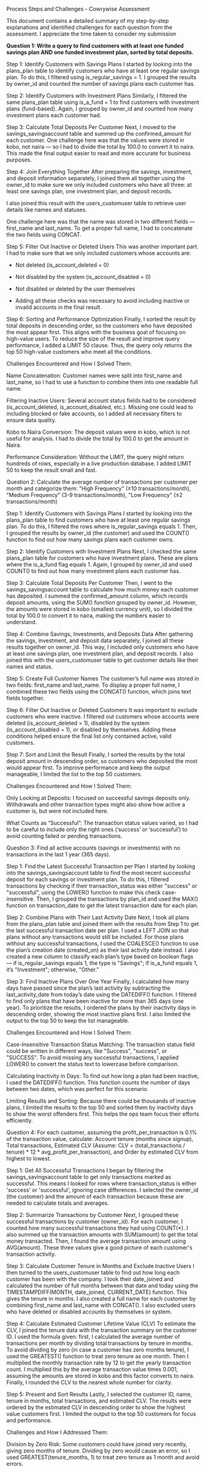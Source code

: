 Process Steps and Challenges - Cowrywise Assessment

This document contains a detailed summary of my step-by-step explanations and identified challenges for each question from the assessment. I appreciate the time taken to consider my submission

**Question 1: Write a query to find customers with at least one funded savings plan AND one funded investment plan, sorted by total deposits.**

Step 1: Identify Customers with Savings Plans
I started by looking into the plans_plan table to identify customers who have at least one regular savings plan. To do this, I filtered using is_regular_savings = 1. I grouped the results by owner_id and counted the number of savings plans each customer has.

Step 2: Identify Customers with Investment Plans
Similarly, I filtered the same plans_plan table using is_a_fund = 1 to find customers with investment plans (fund-based). Again, I grouped by owner_id and counted how many investment plans each customer had.

Step 3: Calculate Total Deposits Per Customer
Next, I moved to the savings_savingsaccount table and summed up the confirmed_amount for each customer. One challenge here was that the values were stored in kobo, not naira — so I had to divide the total by 100.0 to convert it to naira. This made the final output easier to read and more accurate for business purposes.

Step 4: Join Everything Together
After preparing the savings, investment, and deposit information separately, I joined them all together using the owner_id to make sure we only included customers who have all three: at least one savings plan, one investment plan, and deposit records.

I also joined this result with the users_customuser table to retrieve user details like names and statuses.

One challenge here was that the name was stored in two different fields — first_name and last_name. To get a proper full name, I had to concatenate the two fields using CONCAT.

Step 5: Filter Out Inactive or Deleted Users
This was another important part. I had to make sure that we only included customers whose accounts are:

- Not deleted (is_account_deleted = 0)

- Not disabled by the system (is_account_disabled = 0)

- Not disabled or deleted by the user themselves

- Adding all these checks was necessary to avoid including inactive or invalid accounts in the final result.

Step 6: Sorting and Performance Optimization
Finally, I sorted the result by total deposits in descending order, so the customers who have deposited the most appear first. This aligns with the business goal of focusing on high-value users. To reduce the size of the result and improve query performance, I added a LIMIT 50 clause. Thus, the query only returns the top 50 high-value customers who meet all the conditions.

Challenges Encountered and How I Solved Them:

Name Concatenation:
Customer names were split into first_name and last_name, so I had to use a function to combine them into one readable full name.

Filtering Inactive Users:
Several account status fields had to be considered (is_account_deleted, is_account_disabled, etc.). Missing one could lead to including blocked or fake accounts, so I added all necessary filters to ensure data quality.

Kobo to Naira Conversion:
The deposit values were in kobo, which is not useful for analysis. I had to divide the total by 100.0 to get the amount in Naira.

Performance Consideration:
Without the LIMIT, the query might return hundreds of rows, especially in a live production database. I added LIMIT 50 to keep the result small and fast.

Question 2: Calculate the average number of transactions per customer per month and categorize them: "High Frequency" (≥10 transactions/month), "Medium Frequency" (3-9 transactions/month), "Low Frequency" (≤2 transactions/month)

Step 1: Identify Customers with Savings Plans
I started by looking into the plans_plan table to find customers who have at least one regular savings plan. To do this, I filtered the rows where is_regular_savings equals 1. Then, I grouped the results by owner_id (the customer) and used the COUNT() function to find out how many savings plans each customer owns.

Step 2: Identify Customers with Investment Plans
Next, I checked the same plans_plan table for customers who have investment plans. These are plans where the is_a_fund flag equals 1. Again, I grouped by owner_id and used COUNT() to find out how many investment plans each customer has.

Step 3: Calculate Total Deposits Per Customer
Then, I went to the savings_savingsaccount table to calculate how much money each customer has deposited. I summed the confirmed_amount column, which records deposit amounts, using the SUM() function grouped by owner_id. However, the amounts were stored in kobo (smallest currency unit), so I divided the total by 100.0 to convert it to naira, making the numbers easier to understand.

Step 4: Combine Savings, Investments, and Deposits Data
After gathering the savings, investment, and deposit data separately, I joined all these results together on owner_id. This way, I included only customers who have at least one savings plan, one investment plan, and deposit records. I also joined this with the users_customuser table to get customer details like their names and status.

Step 5: Create Full Customer Names
The customer’s full name was stored in two fields: first_name and last_name. To display a proper full name, I combined these two fields using the CONCAT() function, which joins text fields together.

Step 6: Filter Out Inactive or Deleted Customers
It was important to exclude customers who were inactive. I filtered out customers whose accounts were deleted (is_account_deleted = 1), disabled by the system (is_account_disabled = 1), or disabled by themselves. Adding these conditions helped ensure the final list only contained active, valid customers.

Step 7: Sort and Limit the Result
Finally, I sorted the results by the total deposit amount in descending order, so customers who deposited the most would appear first. To improve performance and keep the output manageable, I limited the list to the top 50 customers.

Challenges Encountered and How I Solved Them:

Only Looking at Deposits:
I focused on successful savings deposits only. Withdrawals and other transaction types might also show how active a customer is, but were not included here.

What Counts as “Successful”:
The transaction status values varied, so I had to be careful to include only the right ones (‘success’ or ‘successful’) to avoid counting failed or pending transactions.

Question 3: Find all active accounts (savings or investments) with no transactions in the last 1 year (365 days).

Step 1: Find the Latest Successful Transaction per Plan
I started by looking into the savings_savingsaccount table to find the most recent successful deposit for each savings or investment plan. To do this, I filtered transactions by checking if their transaction_status was either "success" or "successful", using the LOWER() function to make this check case-insensitive. Then, I grouped the transactions by plan_id and used the MAX() function on transaction_date to get the latest transaction date for each plan.

Step 2: Combine Plans with Their Last Activity Date
Next, I took all plans from the plans_plan table and joined them with the results from Step 1 to get the last successful transaction date per plan. I used a LEFT JOIN so that plans without any transactions would still be included. For those plans without any successful transactions, I used the COALESCE() function to use the plan’s creation date (created_on) as their last activity date instead. I also created a new column to classify each plan’s type based on boolean flags — if is_regular_savings equals 1, the type is "Savings"; if is_a_fund equals 1, it’s "Investment"; otherwise, "Other."

Step 3: Find Inactive Plans Over One Year
Finally, I calculated how many days have passed since the plan’s last activity by subtracting the last_activity_date from today’s date using the DATEDIFF() function. I filtered to find only plans that have been inactive for more than 365 days (one year). To prioritize the results, I ordered the plans by their inactivity days in descending order, showing the most inactive plans first. I also limited the output to the top 50 to keep the list manageable.

Challenges Encountered and How I Solved Them:

Case-Insensitive Transaction Status Matching:
The transaction status field could be written in different ways, like "Success", "success", or "SUCCESS". To avoid missing any successful transactions, I applied LOWER() to convert the status text to lowercase before comparison.

Calculating Inactivity in Days:
To find out how long a plan had been inactive, I used the DATEDIFF() function. This function counts the number of days between two dates, which was perfect for this scenario.

Limiting Results and Sorting:
Because there could be thousands of inactive plans, I limited the results to the top 50 and sorted them by inactivity days to show the worst offenders first. This helps the ops team focus their efforts efficiently.


Question 4: For each customer, assuming the profit_per_transaction is 0.1% of the transaction value, calculate: Account tenure (months since signup), Total transactions, Estimated CLV (Assume: CLV = (total_transactions / tenure) * 12 * avg_profit_per_transaction), and Order by estimated CLV from highest to lowest.


Step 1: Get All Successful Transactions
I began by filtering the savings_savingsaccount table to get only transactions marked as successful. This means I looked for rows where transaction_status is either 'success' or 'successful', ignoring case differences. I selected the owner_id (the customer) and the amount of each transaction because these are needed to calculate totals and averages.

Step 2: Summarize Transactions by Customer
Next, I grouped these successful transactions by customer (owner_id). For each customer, I counted how many successful transactions they had using COUNT(*). I also summed up the transaction amounts with SUM(amount) to get the total money transacted. Then, I found the average transaction amount using AVG(amount). These three values give a good picture of each customer's transaction activity.

Step 3: Calculate Customer Tenure in Months and Exclude Inactive Users
I then turned to the users_customuser table to find out how long each customer has been with the company. I took their date_joined and calculated the number of full months between that date and today using the TIMESTAMPDIFF(MONTH, date_joined, CURRENT_DATE) function. This gives the tenure in months. I also created a full name for each customer by combining first_name and last_name with CONCAT(). I also excluded users who have deleted or disabled accounts by themselves or system.

Step 4: Calculate Estimated Customer Lifetime Value (CLV)
To estimate the CLV, I joined the tenure data with the transaction summary on the customer ID. I used the formula given: first, I calculated the average number of transactions per month by dividing total transactions by tenure in months. To avoid dividing by zero (in case a customer has zero months tenure), I used the GREATEST() function to treat zero tenure as one month. Then I multiplied the monthly transaction rate by 12 to get the yearly transaction count. I multiplied this by the average transaction value times 0.001, assuming the amounts are stored in kobo and this factor converts to naira. Finally, I rounded the CLV to the nearest whole number for clarity.

Step 5: Present and Sort Results
Lastly, I selected the customer ID, name, tenure in months, total transactions, and estimated CLV. The results were ordered by the estimated CLV in descending order to show the highest value customers first. I limited the output to the top 50 customers for focus and performance.

Challenges and How I Addressed Them:

Division by Zero Risk:
Some customers could have joined very recently, giving zero months of tenure. Dividing by zero would cause an error, so I used GREATEST(tenure_months, 1) to treat zero tenure as 1 month and avoid errors.


